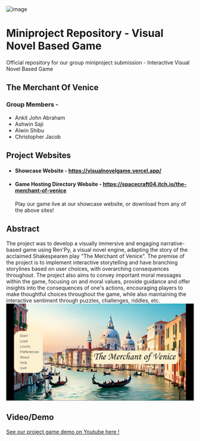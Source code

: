 ![image](https://github.com/AnkitJAbraham/Miniproject_VisualNovelGame/assets/114466432/3e650789-289c-4969-9e9c-23b4b98f79ef)<h1>Miniproject Repository - Visual Novel Based Game</h1>
Official repository for our group miniproject submission - Interactive Visual Novel Based Game

<h2>The Merchant Of Venice</h2>
<h3>Group Members - </h3>
<ul>
  <li>Ankit John Abraham</li>
  <li>Ashwin Saji</li>
  <li>Alwin Shibu</li>
  <li>Christopher Jacob</li>
</ul>
<h2>Project Websites</h2>
<ul>
  <li><h4>Showcase Website - <a href="https://visualnovelgame.vercel.app/">https://visualnovelgame.vercel.app/</a></h4></li>
  <li><h4>Game Hosting Directory Website - <a href="https://spacecraft04.itch.io/the-merchant-of-venice">https://spacecraft04.itch.io/the-merchant-of-venice</a></h4></li>
  <p>Play our game live at our showcase website, or download from any of the above sites!</p>
</ul>
<h2>Abstract</h2>
  The project was to develop a visually immersive and engaging narrative-based game using Ren'Py, a visual novel engine, adapting the story of the acclaimed Shakespearen play "The Merchant of Venice".
The premise of the project is to implement interactive storytelling and have branching storylines based on user choices, with overarching consequences throughout.
The project also aims to convey important moral messages within the game, focusing on and moral values, provide guidance and offer insights into the consequences of one's actions, encouraging players to make thoughtful choices throughout the game, while also maintaining the interactive sentiment through puzzles, challenges, riddles, etc.
<img src="novelsite/images/titleimg.png" alt="Miniproject game image">
<h2>Video/Demo</h2>
<a href="https://www.youtube.com/watch?v=iZOCLmFYsNU">See our project game demo on Youtube here !</a>



